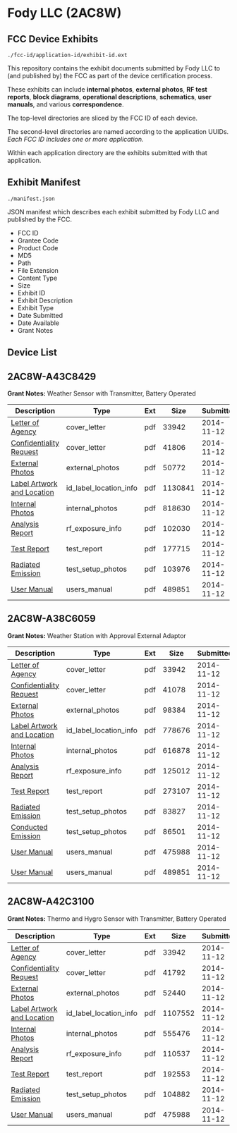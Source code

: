# Fody LLC (2AC8W)
## FCC Device Exhibits

```
./fcc-id/application-id/exhibit-id.ext
```

This repository contains the exhibit documents submitted by Fody LLC to (and published by) the FCC as part of the device certification process.

These exhibits can include **internal photos**, **external photos**, **RF test reports**, **block diagrams**, **operational descriptions**, **schematics**, **user manuals**, and various **correspondence**.

The top-level directories are sliced by the FCC ID of each device.

The second-level directories are named according to the application UUIDs. *Each FCC ID includes one or more application.*

Within each application directory are the exhibits submitted with that application. 

## Exhibit Manifest

```
./manifest.json
```

JSON manifest which describes each exhibit submitted by Fody LLC and published by the FCC.

- FCC ID
- Grantee Code
- Product Code
- MD5
- Path
- File Extension
- Content Type
- Size
- Exhibit ID
- Exhibit Description
- Exhibit Type
- Date Submitted
- Date Available
- Grant Notes

## Device List
## 2AC8W-A43C8429
**Grant Notes:** Weather Sensor with Transmitter, Battery Operated

| Description | Type | Ext | Size | Submitted | Available |
| ----------- | ---- | --- | ---- | --------- | --------- |
| [Letter of Agency](2AC8W-A43C8429/43f40262f36d28494c234817b7818a3f/2442823.pdf) | cover_letter | pdf | 33942 | 2014-11-12 | 2014-11-12 |
| [Confidentiality Request](2AC8W-A43C8429/43f40262f36d28494c234817b7818a3f/2442860.pdf) | cover_letter | pdf | 41806 | 2014-11-12 | 2014-11-12 |
| [External Photos](2AC8W-A43C8429/43f40262f36d28494c234817b7818a3f/2442867.pdf) | external_photos | pdf | 50772 | 2014-11-12 | 2014-11-12 |
| [Label Artwork and Location](2AC8W-A43C8429/43f40262f36d28494c234817b7818a3f/2442868.pdf) | id_label_location_info | pdf | 1130841 | 2014-11-12 | 2014-11-12 |
| [Internal Photos](2AC8W-A43C8429/43f40262f36d28494c234817b7818a3f/2442869.pdf) | internal_photos | pdf | 818630 | 2014-11-12 | 2014-11-12 |
| [Analysis Report](2AC8W-A43C8429/43f40262f36d28494c234817b7818a3f/2442870.pdf) | rf_exposure_info | pdf | 102030 | 2014-11-12 | 2014-11-12 |
| [Test Report](2AC8W-A43C8429/43f40262f36d28494c234817b7818a3f/2442865.pdf) | test_report | pdf | 177715 | 2014-11-12 | 2014-11-12 |
| [Radiated Emission](2AC8W-A43C8429/43f40262f36d28494c234817b7818a3f/2442866.pdf) | test_setup_photos | pdf | 103976 | 2014-11-12 | 2014-11-12 |
| [User Manual](2AC8W-A43C8429/43f40262f36d28494c234817b7818a3f/2442826.pdf) | users_manual | pdf | 489851 | 2014-11-12 | 2014-11-12 |
## 2AC8W-A38C6059
**Grant Notes:** Weather Station with Approval External Adaptor

| Description | Type | Ext | Size | Submitted | Available |
| ----------- | ---- | --- | ---- | --------- | --------- |
| [Letter of Agency](2AC8W-A38C6059/ac4392a2806a501978eb1e4043126f0a/2442823.pdf) | cover_letter | pdf | 33942 | 2014-11-12 | 2014-11-12 |
| [Confidentiality Request](2AC8W-A38C6059/ac4392a2806a501978eb1e4043126f0a/2442824.pdf) | cover_letter | pdf | 41078 | 2014-11-12 | 2014-11-12 |
| [External Photos](2AC8W-A38C6059/ac4392a2806a501978eb1e4043126f0a/2442833.pdf) | external_photos | pdf | 98384 | 2014-11-12 | 2014-11-12 |
| [Label Artwork and Location](2AC8W-A38C6059/ac4392a2806a501978eb1e4043126f0a/2442834.pdf) | id_label_location_info | pdf | 778676 | 2014-11-12 | 2014-11-12 |
| [Internal Photos](2AC8W-A38C6059/ac4392a2806a501978eb1e4043126f0a/2442835.pdf) | internal_photos | pdf | 616878 | 2014-11-12 | 2014-11-12 |
| [Analysis Report](2AC8W-A38C6059/ac4392a2806a501978eb1e4043126f0a/2442836.pdf) | rf_exposure_info | pdf | 125012 | 2014-11-12 | 2014-11-12 |
| [Test Report](2AC8W-A38C6059/ac4392a2806a501978eb1e4043126f0a/2442830.pdf) | test_report | pdf | 273107 | 2014-11-12 | 2014-11-12 |
| [Radiated Emission](2AC8W-A38C6059/ac4392a2806a501978eb1e4043126f0a/2442831.pdf) | test_setup_photos | pdf | 83827 | 2014-11-12 | 2014-11-12 |
| [Conducted Emission](2AC8W-A38C6059/ac4392a2806a501978eb1e4043126f0a/2442832.pdf) | test_setup_photos | pdf | 86501 | 2014-11-12 | 2014-11-12 |
| [User Manual](2AC8W-A38C6059/ac4392a2806a501978eb1e4043126f0a/2442825.pdf) | users_manual | pdf | 475988 | 2014-11-12 | 2014-11-12 |
| [User Manual](2AC8W-A38C6059/ac4392a2806a501978eb1e4043126f0a/2442826.pdf) | users_manual | pdf | 489851 | 2014-11-12 | 2014-11-12 |
## 2AC8W-A42C3100
**Grant Notes:** Thermo and Hygro Sensor with Transmitter, Battery Operated

| Description | Type | Ext | Size | Submitted | Available |
| ----------- | ---- | --- | ---- | --------- | --------- |
| [Letter of Agency](2AC8W-A42C3100/579dcf3e3da3a0f8292a5ad9bfef6bb4/2442823.pdf) | cover_letter | pdf | 33942 | 2014-11-12 | 2014-11-12 |
| [Confidentiality Request](2AC8W-A42C3100/579dcf3e3da3a0f8292a5ad9bfef6bb4/2442848.pdf) | cover_letter | pdf | 41792 | 2014-11-12 | 2014-11-12 |
| [External Photos](2AC8W-A42C3100/579dcf3e3da3a0f8292a5ad9bfef6bb4/2442855.pdf) | external_photos | pdf | 52440 | 2014-11-12 | 2014-11-12 |
| [Label Artwork and Location](2AC8W-A42C3100/579dcf3e3da3a0f8292a5ad9bfef6bb4/2442856.pdf) | id_label_location_info | pdf | 1107552 | 2014-11-12 | 2014-11-12 |
| [Internal Photos](2AC8W-A42C3100/579dcf3e3da3a0f8292a5ad9bfef6bb4/2442857.pdf) | internal_photos | pdf | 555476 | 2014-11-12 | 2014-11-12 |
| [Analysis Report](2AC8W-A42C3100/579dcf3e3da3a0f8292a5ad9bfef6bb4/2442858.pdf) | rf_exposure_info | pdf | 110537 | 2014-11-12 | 2014-11-12 |
| [Test Report](2AC8W-A42C3100/579dcf3e3da3a0f8292a5ad9bfef6bb4/2442853.pdf) | test_report | pdf | 192553 | 2014-11-12 | 2014-11-12 |
| [Radiated Emission](2AC8W-A42C3100/579dcf3e3da3a0f8292a5ad9bfef6bb4/2442854.pdf) | test_setup_photos | pdf | 104882 | 2014-11-12 | 2014-11-12 |
| [User Manual](2AC8W-A42C3100/579dcf3e3da3a0f8292a5ad9bfef6bb4/2442825.pdf) | users_manual | pdf | 475988 | 2014-11-12 | 2014-11-12 |
